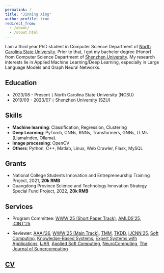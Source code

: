 ```yaml
---
permalink: /
title: "Jinming Xing"
author_profile: true
redirect_from: 
  - /about/
  - /about.html
---
```


I am a third year PhD student in Computer Science Department of [North Carolina State University](https://www.ncsu.edu). Prior to that, I got my bachelor degree (Honor) from Computer Science Department of [Shenzhen University](https://www.szu.edu.cn/). My research interests lie in Applied Machine Learning/Deep Learning, especially in Large Language Models and Graph Neural Networks.

Education
---
* 2023/08 - Present `|` North Carolina State University (NCSU)
* 2019/09 - 2023/07 `|` Shenzhen University (SZU)

Skills
---
* **Machine learning**: Classification, Regression, Clustering
* **Deep Learning**: PyTorch, CNNs, RNNs, Transformers, GNNs, LLMs (LlamaIndex, Ollama).
* **Image processing**: OpenCV
* **Others**: Python, C++, Matlab, Linux, Web Crawler, Flask, MySQL

Grants
---
* National College Students Innovation and Entrepreneurship Training Project, 2021, **20k RMB**
* Guangdong Province Science and Technology Innovation Strategy Special Fund Project, 2022, **20k RMB**


Services
---
* Program Committee: [WWW'25 (Short Paper Track)](https://www2025.thewebconf.org), [AMLDS'25](https://amlds.site/tpc.html), [ICINT'25](https://www.icint.org/committee.html)
<!-- [CACML'25](https://www.cacml.net/Program\%20Committee.html), [IJNLC](https://airccse.org/journal/ijnlc/editorialboard.html), [ISPR'25](https://csita2025.org/ispr/committee) -->
* Reviewer: [AAAI'26](https://aaai.org/conference/aaai/aaai-26/), [WWW'25 (Main Track)](https://www2025.thewebconf.org/), [TMM](https://ieeexplore.ieee.org/xpl/RecentIssue.jsp?punumber=6046), [TKDD](https://dl.acm.org/journal/tkdd), [IJCNN'25](https://2025.ijcnn.org/), [Soft Computing](https://link.springer.com/journal/500), [Knowledge-Based Systems](https://www.sciencedirect.com/journal/knowledge-based-systems), [Expert Systems with Applications](https://www.sciencedirect.com/journal/expert-systems-with-applications), [IJAR](https://www.sciencedirect.com/journal/international-journal-of-approximate-reasoning), [Applied Soft Computing](https://www.sciencedirect.com/journal/applied-soft-computing), [NeuroComputing](https://www.sciencedirect.com/journal/neurocomputing), [The Journal of Supercomputing](https://link.springer.com/journal/11227) 
<!-- ,[TFSS](https://sanad.iau.ir/journal/tfss/), [IJCSMA](https://www.ijcsma.com/), [AAIML](https://www.oajaiml.com/), [MLR](http://www.mlrjournal.org/reviewers), [CEEIT'25](https://www.ceeit.net), [CVML'25](https://iccvml.com/) -->

<!-- Awards
---
* Shenzhen University Excellent Graduation Student
* Shenzhen University Honored Bachelor Degree  -->

[CV](files/resume.pdf)
---
